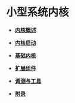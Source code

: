 # 小型系统内核


- **[内核概述](kernel-small-overview.md)**

- **[内核启动](kernel-small-start.md)**

- **[基础内核](kernel-small-basics.md)**

- **[扩展组件](kernel-small-bundles.md)**

- **[调测与工具](kernel-small-debug.md)**

- **[附录](kernel-small-apx.md)**